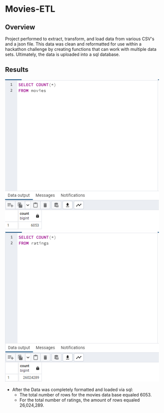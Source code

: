 # Movies-ETL
## Overview
Project performed to extract, transform, and load data from various CSV's and a json file. This data was clean and reformatted for use within a hackathon challenge by creating functions that can work with multiple data sets. Ultimately, the data is uploaded into a sql database.
## Results
![movies_query](https://github.com/pmercado625/Movies-ETL/blob/main/Resources/movies_query.png?raw=true)
![ratings_query](https://github.com/pmercado625/Movies-ETL/blob/main/Resources/ratings_query.png?raw=true)
- After the Data was completely formatted and loaded via sql:
  - The total number of rows for the movies data base equaled 6053.
  - For the total number of ratings, the amount of rows equaled 26,024,289.
